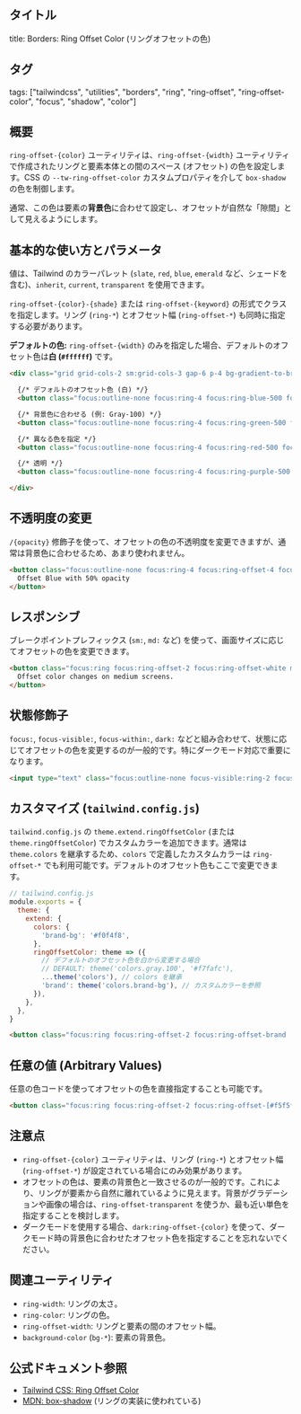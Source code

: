 ## タイトル
title: Borders: Ring Offset Color (リングオフセットの色)

## タグ
tags: ["tailwindcss", "utilities", "borders", "ring", "ring-offset", "ring-offset-color", "focus", "shadow", "color"]

## 概要
`ring-offset-{color}` ユーティリティは、`ring-offset-{width}` ユーティリティで作成されたリングと要素本体との間のスペース (オフセット) の色を設定します。CSS の `--tw-ring-offset-color` カスタムプロパティを介して `box-shadow` の色を制御します。

通常、この色は要素の**背景色**に合わせて設定し、オフセットが自然な「隙間」として見えるようにします。

## 基本的な使い方とパラメータ

値は、Tailwind のカラーパレット (`slate`, `red`, `blue`, `emerald` など、シェードを含む)、`inherit`, `current`, `transparent` を使用できます。

`ring-offset-{color}-{shade}` または `ring-offset-{keyword}` の形式でクラスを指定します。リング (`ring-*`) とオフセット幅 (`ring-offset-*`) も同時に指定する必要があります。

**デフォルトの色:** `ring-offset-{width}` のみを指定した場合、デフォルトのオフセット色は**白 (`#ffffff`)** です。

```html
<div class="grid grid-cols-2 sm:grid-cols-3 gap-6 p-4 bg-gradient-to-br from-gray-100 to-gray-300 dark:from-gray-800 dark:to-gray-900"> {/* 背景にグラデーション */}

  {/* デフォルトのオフセット色 (白) */}
  <button class="focus:outline-none focus:ring-4 focus:ring-blue-500 focus:ring-offset-4 p-4 rounded-lg bg-white dark:bg-gray-700">Offset White (Default)</button>

  {/* 背景色に合わせる (例: Gray-100) */}
  <button class="focus:outline-none focus:ring-4 focus:ring-green-500 focus:ring-offset-4 focus:ring-offset-gray-100 dark:focus:ring-offset-gray-900 p-4 rounded-lg bg-gray-100 dark:bg-gray-900">Offset bg color</button>

  {/* 異なる色を指定 */}
  <button class="focus:outline-none focus:ring-4 focus:ring-red-500 focus:ring-offset-4 focus:ring-offset-yellow-300 p-4 rounded-lg bg-gray-200 dark:bg-gray-700">Offset Yellow-300</button>

  {/* 透明 */}
  <button class="focus:outline-none focus:ring-4 focus:ring-purple-500 focus:ring-offset-4 focus:ring-offset-transparent p-4 rounded-lg bg-gray-200 dark:bg-gray-700">Offset Transparent</button>

</div>
```

## 不透明度の変更

`/{opacity}` 修飾子を使って、オフセットの色の不透明度を変更できますが、通常は背景色に合わせるため、あまり使われません。

```html
<button class="focus:outline-none focus:ring-4 focus:ring-offset-4 focus:ring-offset-blue-500/50 ...">
  Offset Blue with 50% opacity
</button>
```

## レスポンシブ

ブレークポイントプレフィックス (`sm:`, `md:` など) を使って、画面サイズに応じてオフセットの色を変更できます。

```html
<button class="focus:ring focus:ring-offset-2 focus:ring-offset-white md:focus:ring-offset-gray-100 ...">
  Offset color changes on medium screens.
</button>
```

## 状態修飾子

`focus:`, `focus-visible:`, `focus-within:`, `dark:` などと組み合わせて、状態に応じてオフセットの色を変更するのが一般的です。特にダークモード対応で重要になります。

```html
<input type="text" class="focus:outline-none focus-visible:ring-2 focus-visible:ring-offset-2 focus-visible:ring-indigo-500 focus-visible:ring-offset-white dark:focus-visible:ring-offset-gray-950 ...">
```

## カスタマイズ (`tailwind.config.js`)

`tailwind.config.js` の `theme.extend.ringOffsetColor` (または `theme.ringOffsetColor`) でカスタムカラーを追加できます。通常は `theme.colors` を継承するため、`colors` で定義したカスタムカラーは `ring-offset-*` でも利用可能です。デフォルトのオフセット色もここで変更できます。

```javascript
// tailwind.config.js
module.exports = {
  theme: {
    extend: {
      colors: {
        'brand-bg': '#f0f4f8',
      },
      ringOffsetColor: theme => ({
        // デフォルトのオフセット色を白から変更する場合
        // DEFAULT: theme('colors.gray.100', '#f7fafc'),
        ...theme('colors'), // colors を継承
        'brand': theme('colors.brand-bg'), // カスタムカラーを参照
      }),
    },
  },
}
```

```html
<button class="focus:ring focus:ring-offset-2 focus:ring-offset-brand ...">Offset with custom brand background color</button>
```

## 任意の値 (Arbitrary Values)

任意の色コードを使ってオフセットの色を直接指定することも可能です。

```html
<button class="focus:ring focus:ring-offset-2 focus:ring-offset-[#f5f5f5] ...">Arbitrary light gray offset</button>
```

## 注意点

*   `ring-offset-{color}` ユーティリティは、リング (`ring-*`) とオフセット幅 (`ring-offset-*`) が設定されている場合にのみ効果があります。
*   オフセットの色は、要素の背景色と一致させるのが一般的です。これにより、リングが要素から自然に離れているように見えます。背景がグラデーションや画像の場合は、`ring-offset-transparent` を使うか、最も近い単色を指定することを検討します。
*   ダークモードを使用する場合、`dark:ring-offset-{color}` を使って、ダークモード時の背景色に合わせたオフセット色を指定することを忘れないでください。

## 関連ユーティリティ

*   `ring-width`: リングの太さ。
*   `ring-color`: リングの色。
*   `ring-offset-width`: リングと要素の間のオフセット幅。
*   `background-color` (`bg-*`): 要素の背景色。

## 公式ドキュメント参照
*   [Tailwind CSS: Ring Offset Color](https://tailwindcss.com/docs/ring-offset-color)
*   [MDN: box-shadow](https://developer.mozilla.org/en-US/docs/Web/CSS/box-shadow) (リングの実装に使われている)